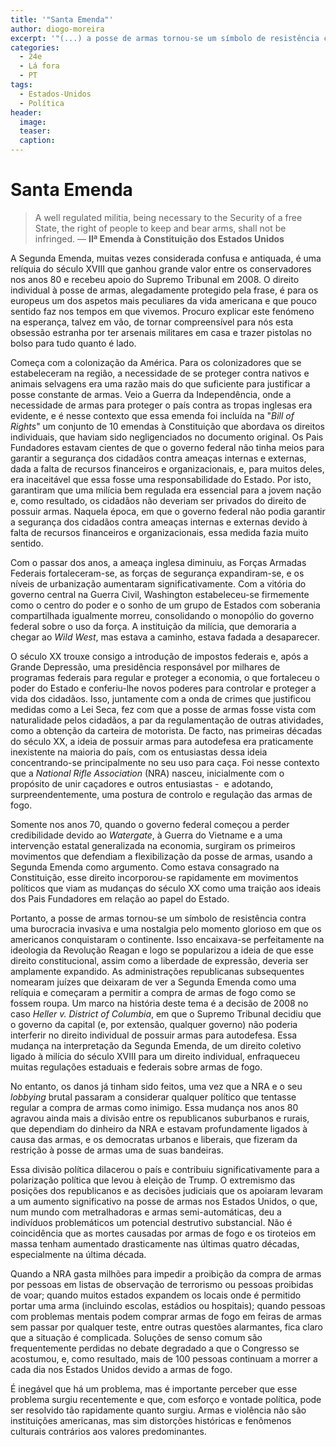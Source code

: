 ```yaml
---
title: '"Santa Emenda"'
author: diogo-moreira
excerpt: '"(...) a posse de armas tornou-se um símbolo de resistência contra uma burocracia invasiva e uma nostalgia pelo momento glorioso em que os americanos conquistaram o continente."'
categories:
  - 24e
  - Lá fora
  - PT
tags:
  - Estados-Unidos
  - Política
header: 
  image: 
  teaser: 
  caption:
---
```


# Santa Emenda

> A well regulated militia, being necessary to the Security of a free State, the right of people to keep and bear arms, shall not be infringed. — **IIª Emenda à Constituição dos Estados Unidos**

A Segunda Emenda, muitas vezes considerada confusa e antiquada, é uma relíquia do século XVIII que ganhou grande valor entre os conservadores nos anos 80 e recebeu apoio do Supremo Tribunal em 2008. O direito individual à posse de armas, alegadamente protegido pela frase, é para os europeus um dos aspetos mais peculiares da vida americana e que pouco sentido faz nos tempos em que vivemos. Procuro explicar este fenómeno na esperança, talvez em vão, de tornar compreensível para nós esta obsessão estranha por ter arsenais militares em casa e trazer pistolas no bolso para tudo quanto é lado.

Começa com a colonização da América. Para os colonizadores que se estabeleceram na região, a necessidade de se proteger contra nativos e animais selvagens era uma razão mais do que suficiente para justificar a posse constante de armas. Veio a Guerra da Independência, onde a necessidade de armas para proteger o país contra as tropas inglesas era evidente, e é nesse contexto que essa emenda foi incluída na "*Bill of Rights*" um conjunto de 10 emendas à Constituição que abordava os direitos individuais, que haviam sido negligenciados no documento original. Os Pais Fundadores estavam cientes de que o governo federal não tinha meios para garantir a segurança dos cidadãos contra ameaças internas e externas, dada a falta de recursos financeiros e organizacionais, e, para muitos deles, era inaceitável que essa fosse uma responsabilidade do Estado. Por isto, garantiram que uma milícia bem regulada era essencial para a jovem nação e, como resultado, os cidadãos não deveriam ser privados do direito de possuir armas. Naquela época, em que o governo federal não podia garantir a segurança dos cidadãos contra ameaças internas e externas devido à falta de recursos financeiros e organizacionais, essa medida fazia muito sentido.

Com o passar dos anos, a ameaça inglesa diminuiu, as Forças Armadas Federais fortaleceram-se, as forças de segurança expandiram-se, e os níveis de urbanização aumentaram significativamente. Com a vitória do governo central na Guerra Civil, Washington estabeleceu-se firmemente como o centro do poder e o sonho de um grupo de Estados com soberania compartilhada igualmente morreu, consolidando o monopólio do governo federal sobre o uso da força. A instituição da milícia, que demoraria a chegar ao *Wild West*, mas estava a caminho, estava fadada a desaparecer.

O século XX trouxe consigo a introdução de impostos federais e, após a Grande Depressão, uma presidência responsável por milhares de programas federais para regular e proteger a economia, o que fortaleceu o poder do Estado e conferiu-lhe novos poderes para controlar e proteger a vida dos cidadãos. Isso, juntamente com a onda de crimes que justificou medidas como a Lei Seca, fez com que a posse de armas fosse vista com naturalidade pelos cidadãos, a par da regulamentação de outras atividades, como a obtenção da carteira de motorista. De facto, nas primeiras décadas do século XX, a ideia de possuir armas para autodefesa era praticamente inexistente na maioria do país, com os entusiastas dessa ideia concentrando-se principalmente no seu uso para caça. Foi nesse contexto que a *National Rifle Association* (NRA) nasceu, inicialmente com o propósito de unir caçadores e outros entusiastas -  e adotando, surpreendentemente, uma postura de controlo e regulação das armas de fogo.

Somente nos anos 70, quando o governo federal começou a perder credibilidade devido ao *Watergate*, à Guerra do Vietname e a uma intervenção estatal generalizada na economia, surgiram os primeiros movimentos que defendiam a flexibilização da posse de armas, usando a Segunda Emenda como argumento. Como estava consagrado na Constituição, esse direito incorporou-se rapidamente em movimentos políticos que viam as mudanças do século XX como uma traição aos ideais dos Pais Fundadores em relação ao papel do Estado.

Portanto, a posse de armas tornou-se um símbolo de resistência contra uma burocracia invasiva e uma nostalgia pelo momento glorioso em que os americanos conquistaram o continente. Isso encaixava-se perfeitamente na ideologia da Revolução Reagan e logo se popularizou a ideia de que esse direito constitucional, assim como a liberdade de expressão, deveria ser amplamente expandido. As administrações republicanas subsequentes nomearam juízes que deixaram de ver a Segunda Emenda como uma relíquia e começaram a permitir a compra de armas de fogo como se fossem roupa. Um marco na história deste tema é a decisão de 2008 no caso *Heller v.* *District of Columbia*, em que o Supremo Tribunal decidiu que o governo da capital (e, por extensão, qualquer governo) não poderia interferir no direito individual de possuir armas para autodefesa. Essa mudança na interpretação da Segunda Emenda, de um direito coletivo ligado à milícia do século XVIII para um direito individual, enfraqueceu muitas regulações estaduais e federais sobre armas de fogo.

No entanto, os danos já tinham sido feitos, uma vez que a NRA e o seu *lobbying* brutal passaram a considerar qualquer político que tentasse regular a compra de armas como inimigo. Essa mudança nos anos 80 agravou ainda mais a divisão entre os republicanos suburbanos e rurais, que dependiam do dinheiro da NRA e estavam profundamente ligados à causa das armas, e os democratas urbanos e liberais, que fizeram da restrição à posse de armas uma de suas bandeiras.

Essa divisão política dilacerou o país e contribuiu significativamente para a polarização política que levou à eleição de Trump. O extremismo das posições dos republicanos e as decisões judiciais que os apoiaram levaram a um aumento significativo na posse de armas nos Estados Unidos, o que, num mundo com metralhadoras e armas semi-automáticas, deu a indivíduos problemáticos um potencial destrutivo substancial. Não é coincidência que as mortes causadas por armas de fogo e os tiroteios em massa tenham aumentado drasticamente nas últimas quatro décadas, especialmente na última década.

Quando a NRA gasta milhões para impedir a proibição da compra de armas por pessoas em listas de observação de terrorismo ou pessoas proibidas de voar; quando muitos estados expandem os locais onde é permitido portar uma arma (incluindo escolas, estádios ou hospitais); quando pessoas com problemas mentais podem comprar armas de fogo em feiras de armas sem passar por qualquer teste, entre outras questões alarmantes, fica claro que a situação é complicada. Soluções de senso comum são frequentemente perdidas no debate degradado a que o Congresso se acostumou, e, como resultado, mais de 100 pessoas continuam a morrer a cada dia nos Estados Unidos devido a armas de fogo.

É inegável que há um problema, mas é importante perceber que esse problema surgiu recentemente e que, com esforço e vontade política, pode ser resolvido tão rapidamente quanto surgiu. Armas e violência não são instituições americanas, mas sim distorções históricas e fenômenos culturais contrários aos valores predominantes.
